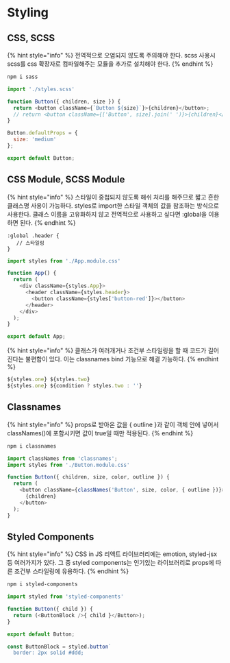 # Styling

## CSS, SCSS

{% hint style="info" %}
전역적으로 오염되지 않도록 주의해야 한다. scss 사용시 scss를 css 확장자로 컴파일해주는 모듈을 추가로 설치해야 한다.
{% endhint %}

```bash
npm i sass
```

```javascript
import './styles.scss'

function Button({ children, size }) {
  return <button className={`Button ${size}`}>{children}</button>;
  // return <button className={['Button', size].join(' ')}>{children}</button>;
}

Button.defaultProps = {
  size: 'medium'
};

export default Button;
```

## CSS Module, SCSS Module

{% hint style="info" %}
스타일이 중첩되지 않도록 해쉬 처리를 해주므로 짧고 흔한 클래스명 사용이 가능하다. styles로 import한 스타일 객체의 값을 참조하는 방식으로 사용한다. 클래스 이름을 고유화하지 않고 전역적으로 사용하고 싶다면 :global을 이용하면 된다.&#x20;
{% endhint %}

```
:global .header {
   // 스타일링
}
```

```javascript
import styles from './App.module.css'

function App() {
  return (
    <div className={styles.App}>
      <header className={styles.header}>
        <button className={styles['button-red']}></button>
      </header>
    </div>
  );
}

export default App;
```

{% hint style="info" %}
클래스가 여러개거나 조건부 스타일링을 할 때 코드가 길어진다는 불편함이 있다. 이는 classnames bind 기능으로 해결 가능하다.
{% endhint %}

```javascript
${styles.one} ${styles.two}
${styles.one} ${condition ? styles.two : ''}
```

## Classnames

{% hint style="info" %}
props로 받아온 값을 { outline }과 같이 객체 안에 넣어서 classNames()에 포함시키면 값이 true일 때만 적용된다.
{% endhint %}

```bash
npm i classnames
```

```javascript
import classNames from 'classnames';
import styles from './Button.module.css'

function Button({ children, size, color, outline }) {
  return (
    <button className={classNames('Button', size, color, { outline })}>
      {children}
    </button>
  );
}
```

## Styled Components

{% hint style="info" %}
CSS in JS 리액트 라이브러리에는 emotion, styled-jsx 등 여러가지가 있다. 그 중 styled components는 인기있는 라이브러리로 props에 따른 조건부 스타일링에 유용하다.
{% endhint %}

```bash
npm i styled-components
```

```javascript
import styled from 'styled-components'

function Button({ child }) {
  return (<ButtonBlock />{ child }</Button>);
}

export default Button;

const ButtonBlock = styled.button`
  border: 2px solid #ddd;

```

